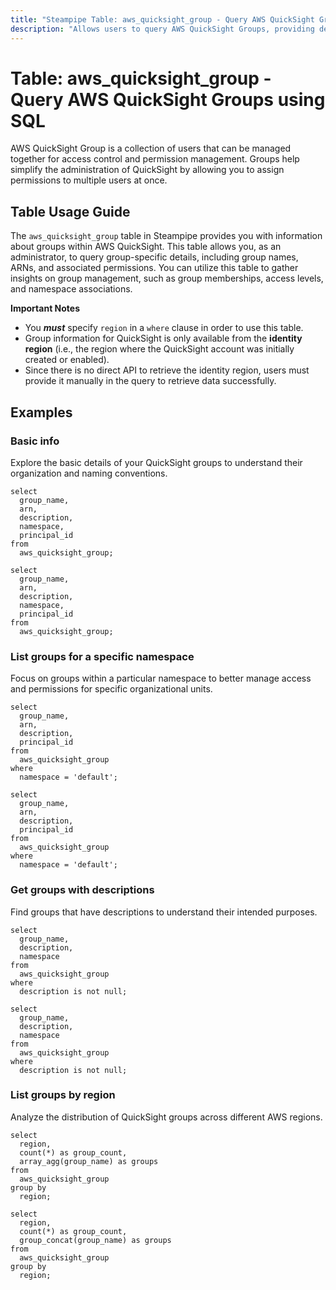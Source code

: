 ```yaml
---
title: "Steampipe Table: aws_quicksight_group - Query AWS QuickSight Groups using SQL"
description: "Allows users to query AWS QuickSight Groups, providing details about group configurations, memberships, and access settings within QuickSight."
---
```


# Table: aws_quicksight_group - Query AWS QuickSight Groups using SQL

AWS QuickSight Group is a collection of users that can be managed together for access control and permission management. Groups help simplify the administration of QuickSight by allowing you to assign permissions to multiple users at once.

## Table Usage Guide

The `aws_quicksight_group` table in Steampipe provides you with information about groups within AWS QuickSight. This table allows you, as an administrator, to query group-specific details, including group names, ARNs, and associated permissions. You can utilize this table to gather insights on group management, such as group memberships, access levels, and namespace associations.

**Important Notes**
- You **_must_** specify `region` in a `where` clause in order to use this table.
- Group information for QuickSight is only available from the **identity region** (i.e., the region where the QuickSight account was initially created or enabled).
- Since there is no direct API to retrieve the identity region, users must provide it manually in the query to retrieve data successfully.

## Examples

### Basic info

Explore the basic details of your QuickSight groups to understand their organization and naming conventions.

```sql+postgres
select
  group_name,
  arn,
  description,
  namespace,
  principal_id
from
  aws_quicksight_group;
```

```sql+sqlite
select
  group_name,
  arn,
  description,
  namespace,
  principal_id
from
  aws_quicksight_group;
```

### List groups for a specific namespace

Focus on groups within a particular namespace to better manage access and permissions for specific organizational units.

```sql+postgres
select
  group_name,
  arn,
  description,
  principal_id
from
  aws_quicksight_group
where
  namespace = 'default';
```

```sql+sqlite
select
  group_name,
  arn,
  description,
  principal_id
from
  aws_quicksight_group
where
  namespace = 'default';
```

### Get groups with descriptions

Find groups that have descriptions to understand their intended purposes.

```sql+postgres
select
  group_name,
  description,
  namespace
from
  aws_quicksight_group
where
  description is not null;
```

```sql+sqlite
select
  group_name,
  description,
  namespace
from
  aws_quicksight_group
where
  description is not null;
```

### List groups by region

Analyze the distribution of QuickSight groups across different AWS regions.

```sql+postgres
select
  region,
  count(*) as group_count,
  array_agg(group_name) as groups
from
  aws_quicksight_group
group by
  region;
```

```sql+sqlite
select
  region,
  count(*) as group_count,
  group_concat(group_name) as groups
from
  aws_quicksight_group
group by
  region;
```
